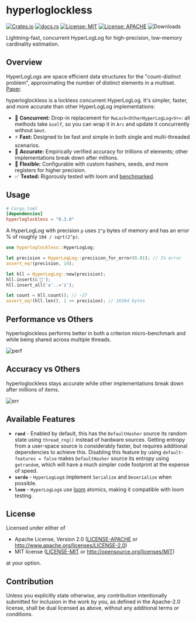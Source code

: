 # hyperloglockless
[![Crates.io](https://img.shields.io/crates/v/hyperloglockless.svg)](https://crates.io/crates/hyperloglockless)
[![docs.rs](https://docs.rs/hyperloglockless/badge.svg)](https://docs.rs/hyperloglockless)
[![License: MIT](https://img.shields.io/badge/License-MIT-blue.svg)](https://github.com/tomtomwombat/hyperloglockless/blob/main/LICENSE-MIT)
[![License: APACHE](https://img.shields.io/badge/License-Apache-blue.svg)](https://github.com/tomtomwombat/hyperloglockless/blob/main/LICENSE-APACHE)
![Downloads](https://img.shields.io/crates/d/hyperloglockless)

Lightning-fast, concurrent HyperLogLog for high-precision, low-memory cardinality estimation.

## Overview

HyperLogLogs are space efficient data structures for the "count-distinct problem", approximating the number of distinct elements in a multiset. [Paper](https://algo.inria.fr/flajolet/Publications/FlFuGaMe07.pdf).

hyperloglockless is a lockless concurrent HyperLogLog. It's simpler, faster, and more accurate than other HyperLogLog implementations:
- 🧵 **Concurrent:** Drop-in replacement for `RwLock<OtherHyperLogLog<V>>`: all methods take `&self`, so you can wrap it in `Arc` and update it concurrently without `&mut`.
- ⚡ **Fast:** Designed to be fast and simple in both single and multi-threaded scenarios.
- 🎯 **Accurate:** Empirically verified accuracy for *trillions* of elements; other implementations break down after millions.
- 🔧 **Flexible:** Configurable with custom hashers, seeds, and more registers for higher precision.
- ✅ **Tested:** Rigorously tested with loom and [benchmarked](https://github.com/tomtomwombat/bench-hyperloglogs/tree/main).

## Usage

```toml
# Cargo.toml
[dependencies]
hyperloglockless = "0.3.0"
```

A HyperLogLog with precision `p` uses `2^p` bytes of memory and has an error % of roughly `104 / sqrt(2^p)`.
```rust
use hyperloglockless::HyperLogLog;

let precision = HyperLogLog::precision_for_error(0.01); // 1% error
assert_eq!(precision, 14);

let hll = HyperLogLog::new(precision);
hll.insert(&'🦀');
hll.insert_all('a'..='z');

let count = hll.count(); // ~27
assert_eq!(hll.len(), 1 << precision); // 16384 bytes
```

## Performance vs Others
hyperloglockless performs better in both a criterion micro-benchmark and while being shared across multiple threads.

![perf](https://github.com/user-attachments/assets/f00d7fa6-e161-4b29-8e80-1e066c85bf65)

## Accuracy vs Others
hyperloglockless stays accurate while other implementations break down after millions of items.

![err](https://github.com/user-attachments/assets/e2caf2da-35f2-4d82-bcb7-fb32b1419071)


## Available Features

- **`rand`** - Enabled by default, this has the `DefaultHasher` source its random state using `thread_rng()` instead of hardware sources. Getting entropy from a user-space source is considerably faster, but requires additional dependencies to achieve this. Disabling this feature by using `default-features = false` makes `DefaultHasher` source its entropy using `getrandom`, which will have a much simpler code footprint at the expense of speed.
- **`serde`** - `HyperLogLog`s implement `Serialize` and `Deserialize` when possible.
- **`loom`** - `HyperLogLog`s use [loom](https://github.com/tokio-rs/loom) atomics, making it compatible with loom testing.

## License

Licensed under either of

 * Apache License, Version 2.0
   ([LICENSE-APACHE](LICENSE-APACHE) or http://www.apache.org/licenses/LICENSE-2.0)
 * MIT license
   ([LICENSE-MIT](LICENSE-MIT) or http://opensource.org/licenses/MIT)

at your option.

## Contribution

Unless you explicitly state otherwise, any contribution intentionally submitted
for inclusion in the work by you, as defined in the Apache-2.0 license, shall be
dual licensed as above, without any additional terms or conditions.
